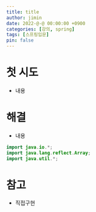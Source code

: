 ```yaml
---
title: title
author: jimin
date: 2022-@-@ 00:00:00 +0900
categories: [강의, spring]
tags: [스프링입문]
pin: false
---
```


# 첫 시도

 - 내용

# 해결

 - 내용

```java
import java.io.*;
import java.lang.reflect.Array;
import java.util.*;
```

# 참고

 - 직접구현